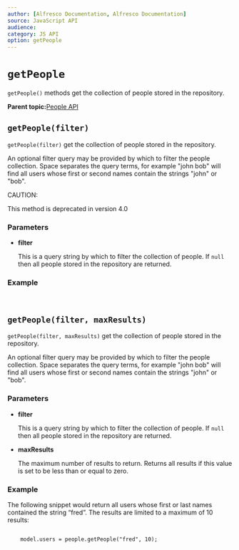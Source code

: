 ```yaml
---
author: [Alfresco Documentation, Alfresco Documentation]
source: JavaScript API
audience: 
category: JS API
option: getPeople
---
```


# `getPeople`

`getPeople()` methods get the collection of people stored in the repository.

**Parent topic:**[People API](../references/API-JS-People.md)

## `getPeople(filter)`

`getPeople(filter)` get the collection of people stored in the repository.

An optional filter query may be provided by which to filter the people collection. Space separates the query terms, for example "john bob" will find all users whose first or second names contain the strings "john" or "bob".

CAUTION:

This method is deprecated in version 4.0

### Parameters

-   **filter**

    This is a query string by which to filter the collection of people. If `null` then all people stored in the repository are returned.


### Example

 

## `getPeople(filter, maxResults)`

`getPeople(filter, maxResults)` get the collection of people stored in the repository.

An optional filter query may be provided by which to filter the people collection. Space separates the query terms, for example "john bob" will find all users whose first or second names contain the strings "john" or "bob".

### Parameters

-   **filter**

    This is a query string by which to filter the collection of people. If `null` then all people stored in the repository are returned.

-   **maxResults**

    The maximum number of results to return. Returns all results if this value is set to be less than or equal to zero.


### Example

The following snippet would return all users whose first or last names contained the string “fred”. The results are limited to a maximum of 10 results:

```

    model.users = people.getPeople("fred", 10);    
        
```

